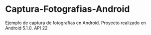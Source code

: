 # Captura-Fotografias-Android
Ejemplo de captura de fotografías en Android. Proyecto realizado en Android 5.1.0. API 22
